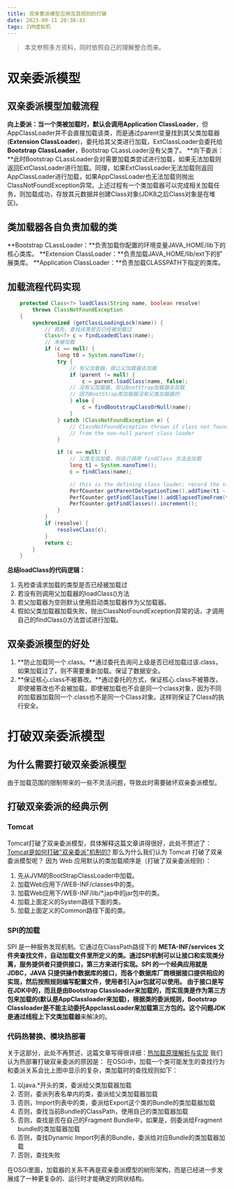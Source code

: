 ```yaml
---
title: 双亲委派模型应用及其规则的打破
date: 2023-09-11 20:38:43
tags: JVM虚拟机
---
```

> 本文参照多方资料，同时依照自己的理解整合而来。

# 双亲委派模型

## 双亲委派模型加载流程

**向上委派：**当一个类被加载时，默认会调用**Application ClassLoader**，但AppClassLoader并不会直接加载该类，而是通过parent变量找到其父类加载器(**Extension ClassLoader**)，委托给其父类进行加载，ExtClassLoader会委托给**Bootstrap ClassLoader**，Bootstrap CLassLoader没有父类了。
**向下委派：**此时Bootstrap CLassLoader会对需要加载类尝试进行加载，如果无法加载则返回ExtClassLoader进行加载。同理，如果ExtClassLoader无法加载则返回AppClassLoader进行加载，如果AppClassLoader也无法加载则抛出ClassNotFoundException异常。上述过程有一个类加载器可以完成相关加载任务，则加载成功，存放其元数据并创建Class对象(JDK8之后Class对象是在堆区)。

## 类加载器各自负责加载的类

**Bootstrap CLassLoader：**负责加载你配置的环境变量JAVA_HOME/lib下的核心类库。
**Extension ClassLoader：**负责加载JAVA_HOME/lib/ext下的扩展类库。
**Application ClassLoader：**负责加载CLASSPATH下指定的类库。

## 加载流程代码实现

```java
    protected Class<?> loadClass(String name, boolean resolve)
        throws ClassNotFoundException
    {
        synchronized (getClassLoadingLock(name)) {
            // 首先，查找该类是否已经被加载过
            Class<?> c = findLoadedClass(name);
            // 未被加载
            if (c == null) {
                long t0 = System.nanoTime();
                try {
                    // 有父加载器，就让父加载器去加载
                    if (parent != null) {
                        c = parent.loadClass(name, false);
                    // 没有父加载器，则让BootStrap加载器去加载
                    // 因为BootStrap类加载器没有父类加载器的
                    } else {
                        c = findBootstrapClassOrNull(name);
                    }
                } catch (ClassNotFoundException e) {
                    // ClassNotFoundException thrown if class not found
                    // from the non-null parent class loader
                }

                if (c == null) {
                    // 父类无法加载，则自己调用 findClass 方法去加载
                    long t1 = System.nanoTime();
                    c = findClass(name);

                    // this is the defining class loader; record the stats
                    PerfCounter.getParentDelegationTime().addTime(t1 - t0);
                    PerfCounter.getFindClassTime().addElapsedTimeFrom(t1);
                    PerfCounter.getFindClasses().increment();
                }
            }
            if (resolve) {
                resolveClass(c);
            }
            return c;
        }
    }
```

**总结loadClass的代码逻辑：**

1. 先检查请求加载的类型是否已经被加载过
2. 若没有则调用父加载器的loadClass()方法
3. 若父加载器为空则默认使用启动类加载器作为父加载器。
4. 假如父类加载器加载失败，抛出ClassNotFoundException异常的话，才调用自己的findClass()方法尝试进行加载。

## 双亲委派模型的好处

1. **防止加载同一个.class。**通过委托去询问上级是否已经加载过该.class，如果加载过了，则不需要重新加载。保证了数据安全。
2. **保证核心.class不被篡改。**通过委托的方式，保证核心.class不被篡改，即使被篡改也不会被加载，即使被加载也不会是同一个class对象，因为不同的加载器加载同一个.class也不是同一个Class对象。这样则保证了Class的执行安全。

# 打破双亲委派模型

## 为什么需要打破双亲委派模型

由于加载范围的限制带来的一些不灵活问题，导致此时需要破坏双亲委派模型。

## 打破双亲委派的经典示例

### Tomcat

Tomcat打破了双亲委派模型，具体解释这篇文章讲得很好，此处不赘述了：[Tomcat是如何打破"双亲委派"机制的?](https://developer.aliyun.com/article/1081332)
那么为什么我们认为 Tomcat 打破了双亲委派模型呢？
因为 Web 应用默认的类加载顺序是（打破了双亲委派规则）：

1. 先从JVM的BootStrapClassLoader中加载。
2. 加载Web应用下/WEB-INF/classes中的类。
3. 加载Web应用下/WEB-INF/lib/*.jap中的jar包中的类。
4. 加载上面定义的System路径下面的类。
5. 加载上面定义的Common路径下面的类。

### SPI的加载

SPI 是一种服务发现机制。它通过在ClassPath路径下的 **META-INF/services **文件夹查找文件，自动加载文件里所定义的类。通过SPI机制可以让接口和实现类分离，服务提供者只提供接口，第三方来进行实现。SPI 的一个经典应用就是 JDBC，JAVA 只提供操作数据库的接口，而各个数据库厂商根据接口提供相应的实现，然后按照规则编写配置文件，使用者引入jar包就可以使用。
由于接口是写在JDK中的，而且是由Bootstrap Classloader来加载的，而实现类是作为第三方包来加载的(默认是AppClassloader来加载)，根据类的委派规则，Bootstrap Classloader是不能主动委托AppclassLoader来加载第三方包的。这个问题JDK是通过**线程上下文类加载器**来解决的。

### 代码热替换、模块热部署

关于这部分，此处不再赘述，这篇文章写得很详细：[热加载原理解析与实现](https://blog.51cto.com/u_14006572/5711336)
我们认为热部署打破双亲委派的原因是：
在OSGi中，加载一个类可能发生的查找行为和委派关系会比上图中显示的复杂，类加载时的查找规则如下：

1. 以java.*开头的类，委派给父类加载器加载
2. 否则，委派列表名单内的类，委派给父类加载器加载
3. 否则，Import列表中的类，委派给Export这个类的Bundle的类加载器加载
4. 否则，查找当前Bundle的ClassPath，使用自己的类加载器加载
5. 否则，查找是否在自己的Fragment Bundle中，如果是，则委派给Fragment bundle的类加载器加载
6. 否则，查找Dynamic Import列表的Bundle，委派给对应Bundle的类加载器加载
7. 否则，查找失败

在OSGi里面，加载器的关系不再是双亲委派模型的树形架构，而是已经进一步发展成了一种更复杂的、运行时才能确定的网状结构。

